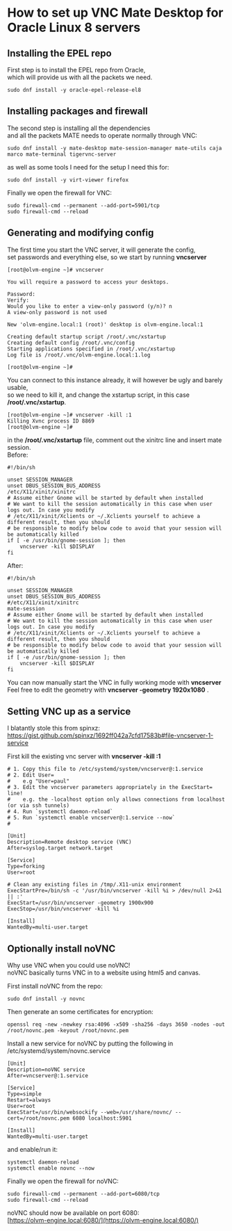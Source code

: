 # How to set up VNC Mate Desktop for Oracle Linux 8 servers

## Installing the EPEL repo

First step is to install the EPEL repo from Oracle,  
which will provide us with all the packets we need.  
  
```
sudo dnf install -y oracle-epel-release-el8
```  
## Installing packages and firewall

The second step is installing all the dependencies  
and all the packets MATE needs to operate normally through VNC:  

```
sudo dnf install -y mate-desktop mate-session-manager mate-utils caja marco mate-terminal tigervnc-server
```  
  
as well as some tools I need for the setup I need this for:  
  
```
sudo dnf install -y virt-viewer firefox
```  
  
Finally we open the firewall for VNC:  
```
sudo firewall-cmd --permanent --add-port=5901/tcp
sudo firewall-cmd --reload
```  
  
## Generating and modifying config

The first time you start the VNC server, it will generate the config,  
set passwords and everything else, so we start by running **vncserver**

```
[root@olvm-engine ~]# vncserver

You will require a password to access your desktops.

Password:
Verify:
Would you like to enter a view-only password (y/n)? n
A view-only password is not used

New 'olvm-engine.local:1 (root)' desktop is olvm-engine.local:1

Creating default startup script /root/.vnc/xstartup
Creating default config /root/.vnc/config
Starting applications specified in /root/.vnc/xstartup
Log file is /root/.vnc/olvm-engine.local:1.log

[root@olvm-engine ~]#
```  
You can connect to this instance already, it will however be ugly and barely usable,  
so we need to kill it, and change the xstartup script, in this case **/root/.vnc/xstartup**.  
```
[root@olvm-engine ~]# vncserver -kill :1
Killing Xvnc process ID 8869
[root@olvm-engine ~]#
```  

in the **/root/.vnc/xstartup** file,  comment out the xinitrc line and insert mate session.  
Before:  
```
#!/bin/sh

unset SESSION_MANAGER
unset DBUS_SESSION_BUS_ADDRESS
/etc/X11/xinit/xinitrc
# Assume either Gnome will be started by default when installed
# We want to kill the session automatically in this case when user logs out. In case you modify
# /etc/X11/xinit/Xclients or ~/.Xclients yourself to achieve a different result, then you should
# be responsible to modify below code to avoid that your session will be automatically killed
if [ -e /usr/bin/gnome-session ]; then
    vncserver -kill $DISPLAY
fi
```  
After:  
```
#!/bin/sh

unset SESSION_MANAGER
unset DBUS_SESSION_BUS_ADDRESS
#/etc/X11/xinit/xinitrc
mate-session
# Assume either Gnome will be started by default when installed
# We want to kill the session automatically in this case when user logs out. In case you modify
# /etc/X11/xinit/Xclients or ~/.Xclients yourself to achieve a different result, then you should
# be responsible to modify below code to avoid that your session will be automatically killed
if [ -e /usr/bin/gnome-session ]; then
    vncserver -kill $DISPLAY
fi
```  

You can now manually start the VNC in fully working mode with **vncserver**  
Feel free to edit the geometry with **vncserver -geometry 1920x1080** .

## Setting VNC up as a service
I blatantly stole this from spinxz:  
https://gist.github.com/spinxz/1692ff042a7cfd17583b#file-vncserver-1-service  
  
First kill the existing vnc server with **vncserver -kill :1**  

```
# 1. Copy this file to /etc/systemd/system/vncserver@:1.service
# 2. Edit User=
#    e.g "User=paul"
# 3. Edit the vncserver parameters appropriately in the ExecStart= line!
#    e.g. the -localhost option only allows connections from localhost (or via ssh tunnels)
# 4. Run `systemctl daemon-reload`
# 5. Run `systemctl enable vncserver@:1.service --now`
#

[Unit]
Description=Remote desktop service (VNC)
After=syslog.target network.target

[Service]
Type=forking
User=root

# Clean any existing files in /tmp/.X11-unix environment
ExecStartPre=/bin/sh -c '/usr/bin/vncserver -kill %i > /dev/null 2>&1 || :'
ExecStart=/usr/bin/vncserver -geometry 1900x900
ExecStop=/usr/bin/vncserver -kill %i

[Install]
WantedBy=multi-user.target
```

## Optionally install noVNC
Why use VNC when you could use noVNC!  
noVNC basically turns VNC in to a website using html5 and canvas.  
  
First install noVNC from the repo:  
```
sudo dnf install -y novnc
```    
  
Then generate an some certificates for encryption:  
```
openssl req -new -newkey rsa:4096 -x509 -sha256 -days 3650 -nodes -out /root/novnc.pem -keyout /root/novnc.pem
```  
  
Install a new service for noVNC by putting the following in /etc/systemd/system/novnc.service
```
[Unit]
Description=noVNC service
After=vncserver@:1.service

[Service]
Type=simple
Restart=always
User=root
ExecStart=/usr/bin/websockify --web=/usr/share/novnc/ --cert=/root/novnc.pem 6080 localhost:5901 

[Install]
WantedBy=multi-user.target
```  
and enable/run it:  
```
systemctl daemon-reload
systemctl enable novnc --now
```

Finally we open the firewall for noVNC:  
```
sudo firewall-cmd --permanent --add-port=6080/tcp
sudo firewall-cmd --reload
```  

noVNC should now be available on port 6080:  
[https://olvm-engine.local:6080/](https://olvm-engine.local:6080/)
